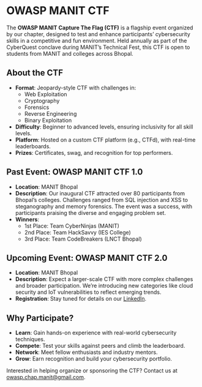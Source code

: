 # OWASP MANIT CTF

The **OWASP MANIT Capture The Flag (CTF)** is a flagship event organized by our chapter, designed to test and enhance participants’ cybersecurity skills in a competitive and fun environment. Held annually as part of the CyberQuest conclave during MANIT’s Technical Fest, this CTF is open to students from MANIT and colleges across Bhopal.

## About the CTF
- **Format**: Jeopardy-style CTF with challenges in:
  - Web Exploitation
  - Cryptography
  - Forensics
  - Reverse Engineering
  - Binary Exploitation
- **Difficulty**: Beginner to advanced levels, ensuring inclusivity for all skill levels.
- **Platform**: Hosted on a custom CTF platform (e.g., CTFd), with real-time leaderboards.
- **Prizes**: Certificates, swag, and recognition for top performers.

## Past Event: OWASP MANIT CTF 1.0
- **Location**: MANIT Bhopal
- **Description**: Our inaugural CTF attracted over 80 participants from Bhopal’s colleges. Challenges ranged from SQL injection and XSS to steganography and memory forensics. The event was a success, with participants praising the diverse and engaging problem set.
- **Winners**:
  - 1st Place: Team CyberNinjas (MANIT)
  - 2nd Place: Team HackSavvy (IES College)
  - 3rd Place: Team CodeBreakers (LNCT Bhopal)

## Upcoming Event: OWASP MANIT CTF 2.0
- **Location**: MANIT Bhopal
- **Description**: Expect a larger-scale CTF with more complex challenges and broader participation. We’re introducing new categories like cloud security and IoT vulnerabilities to reflect emerging trends.
- **Registration**: Stay tuned for details on our [LinkedIn](https://www.linkedin.com/company/owasp-manit-bhopal).

## Why Participate?
- **Learn**: Gain hands-on experience with real-world cybersecurity techniques.
- **Compete**: Test your skills against peers and climb the leaderboard.
- **Network**: Meet fellow enthusiasts and industry mentors.
- **Grow**: Earn recognition and build your cybersecurity portfolio.

Interested in helping organize or sponsoring the CTF? Contact us at owasp.chap.manit@gmail.com.